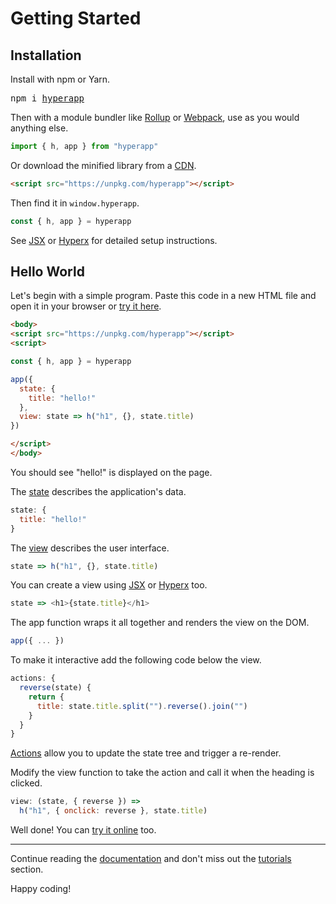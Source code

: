 # Getting Started

## Installation

Install with npm or Yarn.

<pre>
npm i <a href="https://www.npmjs.com/package/hyperapp">hyperapp</a>
</pre>

Then with a module bundler like [Rollup](https://github.com/rollup/rollup) or [Webpack](https://github.com/webpack/webpack), use as you would anything else.

```js
import { h, app } from "hyperapp"
```

Or download the minified library from a [CDN](https://unpkg.com/hyperapp).

```html
<script src="https://unpkg.com/hyperapp"></script>
```

Then find it in `window.hyperapp`.

```js
const { h, app } = hyperapp
```

See [JSX] or [Hyperx] for detailed setup instructions.

[Hyperx]: /docs/hyperx.md
[JSX]: /docs/jsx.md

## Hello World

Let's begin with a simple program. Paste this code in a new HTML file and open it in your browser or [try it here](https://codepen.io/hyperapp/pen/PmjRov?editors=1010).

```html
<body>
<script src="https://unpkg.com/hyperapp"></script>
<script>

const { h, app } = hyperapp

app({
  state: {
    title: "hello!"
  },
  view: state => h("h1", {}, state.title)
})

</script>
</body>
```

You should see "hello!" is displayed on the page.

The [state](/docs/state.md) describes the application's data.

```js
state: {
  title: "hello!"
}
```

The [view](/docs/view.md) describes the user interface.

```js
state => h("h1", {}, state.title)
```

You can create a view using [JSX] or [Hyperx] too.

```js
state => <h1>{state.title}</h1>
```

The app function wraps it all together and renders the view on the DOM.

```js
app({ ... })
```

To make it interactive add the following code below the view.

```js
actions: {
  reverse(state) {
    return {
      title: state.title.split("").reverse().join("")
    }
  }
}
```

[Actions](/docs/actions.md) allow you to update the state tree and trigger a re-render.

Modify the view function to take the action and call it when the heading is clicked.

```jsx
view: (state, { reverse }) =>
  h("h1", { onclick: reverse }, state.title)
```

Well done! You can [try it online](https://codepen.io/hyperapp/pen/JyLNap) too.

---

Continue reading the [documentation](/docs/README.md) and don't miss out the [tutorials](/docs/tutorials.md) section.

Happy coding!
